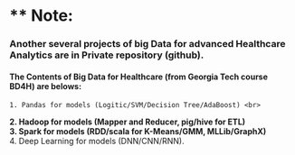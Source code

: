 # ** Note: 
### Another several projects of big Data for advanced Healthcare Analytics are in Private repository (github).
####  The Contents of Big Data for Healthcare (from Georgia Tech course BD4H) are belows:
    1. Pandas for models (Logitic/SVM/Decision Tree/AdaBoost) <br>
**2. Hadoop for models (Mapper and Reducer, pig/hive for ETL)** <br>
**3. Spark for models (RDD/scala for K-Means/GMM, MLLib/GraphX)** <br>
    4. Deep Learning for models (DNN/CNN/RNN).
<br>
<br>
<br>
<br>
<br>
